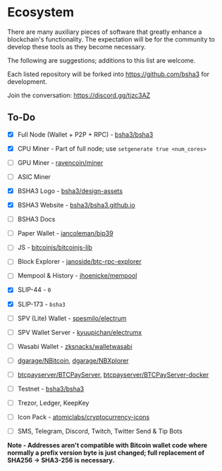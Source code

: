 # Ecosystem

There are many auxiliary pieces of software that greatly enhance a blockchain's functionality. The expectation will be for the community to develop these tools as they become necessary.

The following are suggestions; additions to this list are welcome.

Each listed repository will be forked into https://github.com/bsha3 for development.

Join the conversation: https://discord.gg/tjzc3AZ 

## To-Do

- [x] Full Node (Wallet + P2P + RPC) - [bsha3/bsha3](https://github.com/bsha3/bsha3)
- [x] CPU Miner - Part of full node; use `setgenerate true <num_cores>`
- [ ] GPU Miner - [ravencoin/miner](https://github.com/bsha3/miner)
- [ ] ASIC Miner
- [x] BSHA3 Logo - [bsha3/design-assets](https://github.com/bsha3/design-assets)
- [x] BSHA3 Website - [bsha3/bsha3.github.io](https://github.com/bsha3/bsha3.github.io)
- [ ] BSHA3 Docs
- [ ] Paper Wallet - [iancoleman/bip39](https://github.com/iancoleman/bip39)
- [ ] JS - [bitcoinjs/bitcoinjs-lib](https://github.com/bsha3/bitcoinjs-lib)
- [ ] Block Explorer - [janoside/btc-rpc-explorer](https://github.com/bsha3/bsha3-rpc-explorer)
- [ ] Mempool & History - [jhoenicke/mempool](https://github.com/bsha3/mempool)
- [x] SLIP-44 - `0`
- [x] SLIP-173 - `bsha3`
- [ ] SPV (Lite) Wallet - [spesmilo/electrum](https://github.com/spesmilo/electrum)
- [ ] SPV Wallet Server - [kyuupichan/electrumx](https://github.com/kyuupichan/electrumx)
- [ ] Wasabi Wallet - [zksnacks/walletwasabi](https://github.com/zksnacks/walletwasabi)
- [ ] [dgarage/NBitcoin](https://github.com/dgarage/nbitcoin), [dgarage/NBXplorer](https://github.com/dgarage/nbxplorer)
- [ ] [btcpayserver/BTCPayServer](https://github.com/btcpayserver/btcpayserver), [btcpayserver/BTCPayServer-docker](https://github.com/btcpayserver/btcpayserver-docker)

- [ ] Testnet - [bsha3/bsha3](https://github.com/bsha3/bsha3)

- [ ] Trezor, Ledger, KeepKey

- [ ] Icon Pack - [atomiclabs/cryptocurrency-icons](https://github.com/atomiclabs/cryptocurrency-icons)

- [ ] SMS, Telegram, Discord, Twitch, Twitter Send & Tip Bots

**Note - Addresses aren't compatible with Bitcoin wallet code where normally a prefix version byte is just changed; full replacement of SHA256 -> SHA3-256 is necessary.**
